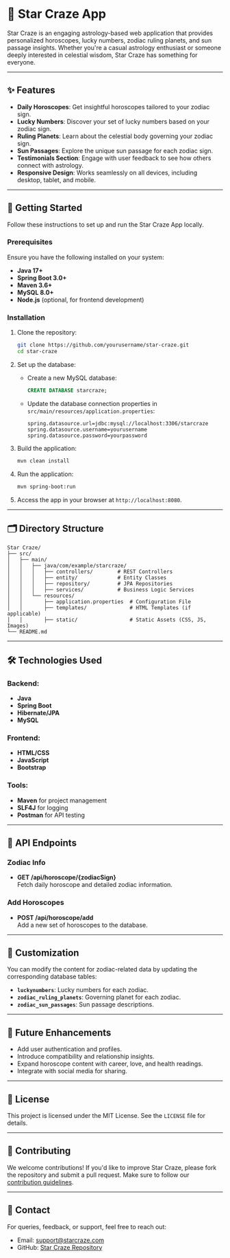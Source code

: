 
# 🌟 Star Craze App

Star Craze is an engaging astrology-based web application that provides personalized horoscopes, lucky numbers, zodiac ruling planets, and sun passage insights. Whether you're a casual astrology enthusiast or someone deeply interested in celestial wisdom, Star Craze has something for everyone.

---

## ✨ Features

- **Daily Horoscopes**: Get insightful horoscopes tailored to your zodiac sign.
- **Lucky Numbers**: Discover your set of lucky numbers based on your zodiac sign.
- **Ruling Planets**: Learn about the celestial body governing your zodiac sign.
- **Sun Passages**: Explore the unique sun passage for each zodiac sign.
- **Testimonials Section**: Engage with user feedback to see how others connect with astrology.
- **Responsive Design**: Works seamlessly on all devices, including desktop, tablet, and mobile.

---

## 🚀 Getting Started

Follow these instructions to set up and run the Star Craze App locally.

### Prerequisites

Ensure you have the following installed on your system:
- **Java 17+**
- **Spring Boot 3.0+**
- **Maven 3.6+**
- **MySQL 8.0+**
- **Node.js** (optional, for frontend development)

### Installation

1. Clone the repository:
   ```bash
   git clone https://github.com/yourusername/star-craze.git
   cd star-craze
   ```

2. Set up the database:
   - Create a new MySQL database:
     ```sql
     CREATE DATABASE starcraze;
     ```
   - Update the database connection properties in `src/main/resources/application.properties`:
     ```properties
     spring.datasource.url=jdbc:mysql://localhost:3306/starcraze
     spring.datasource.username=yourusername
     spring.datasource.password=yourpassword
     ```

3. Build the application:
   ```bash
   mvn clean install
   ```

4. Run the application:
   ```bash
   mvn spring-boot:run
   ```

5. Access the app in your browser at `http://localhost:8080`.

---

## 🗂️ Directory Structure

```
Star Craze/
├── src/
│   ├── main/
│   │   ├── java/com/example/starcraze/
│   │   │   ├── controllers/        # REST Controllers
│   │   │   ├── entity/             # Entity Classes
│   │   │   ├── repository/         # JPA Repositories
│   │   │   ├── services/           # Business Logic Services
│   │   └── resources/
│   │       ├── application.properties  # Configuration File
│   │       ├── templates/              # HTML Templates (if applicable)
│   │       ├── static/                 # Static Assets (CSS, JS, Images)
└── README.md
```

---

## 🛠️ Technologies Used

### Backend:
- **Java**
- **Spring Boot**
- **Hibernate/JPA**
- **MySQL**

### Frontend:
- **HTML/CSS**
- **JavaScript**
- **Bootstrap**

### Tools:
- **Maven** for project management
- **SLF4J** for logging
- **Postman** for API testing

---

## 🌌 API Endpoints

### Zodiac Info
- **GET /api/horoscope/{zodiacSign}**  
  Fetch daily horoscope and detailed zodiac information.

### Add Horoscopes
- **POST /api/horoscope/add**  
  Add a new set of horoscopes to the database.

---

## 🔧 Customization

You can modify the content for zodiac-related data by updating the corresponding database tables:
- **`luckynumbers`**: Lucky numbers for each zodiac.
- **`zodiac_ruling_planets`**: Governing planet for each zodiac.
- **`zodiac_sun_passages`**: Sun passage descriptions.

---

## 🌟 Future Enhancements

- Add user authentication and profiles.
- Introduce compatibility and relationship insights.
- Expand horoscope content with career, love, and health readings.
- Integrate with social media for sharing.

---

## 📜 License

This project is licensed under the MIT License. See the `LICENSE` file for details.

---

## 🤝 Contributing

We welcome contributions! If you'd like to improve Star Craze, please fork the repository and submit a pull request. Make sure to follow our [contribution guidelines](CONTRIBUTING.md).

---

## 📧 Contact

For queries, feedback, or support, feel free to reach out:
- Email: support@starcraze.com
- GitHub: [Star Craze Repository](https://github.com/yourusername/star-craze)
